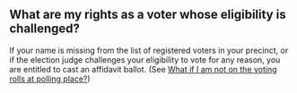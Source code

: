 ## What are my rights as a voter whose eligibility is challenged?  

If your name is missing from the list of registered voters in your precinct, or if the election judge challenges your eligibility to vote for any reason, you are entitled to cast an affidavit ballot. (See [What if I am not on the voting rolls at polling place?](#item-what-if-i-am-not-on-voting-rolls))  

